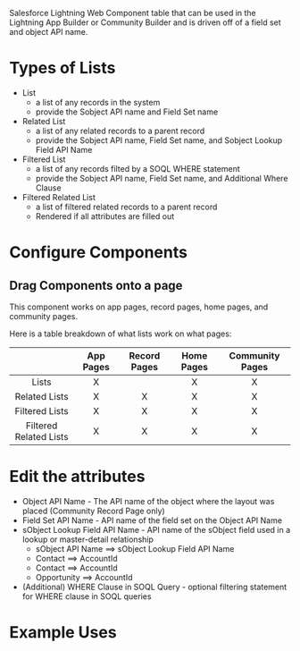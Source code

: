 Salesforce Lightning Web Component table that can be used in the Lightning App Builder or Community Builder and is driven off of a field set and object API name.

# Types of Lists
* List
    * a list of any records in the system
    * provide the Sobject API name and Field Set name
* Related List
    * a list of any related records to a parent record
    * provide the Sobject API name, Field Set name, and Sobject Lookup Field API Name
* Filtered List
    * a list of any records filted by a SOQL WHERE statement 
    * provide the Sobject API name, Field Set name, and Additional Where Clause
* Filtered Related List
    * a list of filtered related records to a parent record
    * Rendered if all attributes are filled out

# Configure Components
## Drag Components onto a page
This component works on app pages, record pages, home pages, and community pages.

Here is a table breakdown of what lists work on what pages:

|   | App Pages  | Record Pages  | Home Pages  | Community Pages  |
|:-:|:-:|:-:|:-:|:-:|
| Lists  | X  |   | X  | X  |
| Related Lists  | X  | X  | X  | X  |
| Filtered Lists  | X  | X  | X  | X  |
| Filtered Related Lists  | X  | X  | X  | X  |

# Edit the attributes
* Object API Name - The API name of the object where the layout was placed (Community Record Page only)
* Field Set API Name - API name of the field set on the Object API Name
* sObject Lookup Field API Name - API name of the sObject field used in a lookup or master-detail relationship 
    * sObject API Name ==> sObject Lookup Field API Name
    * Contact ==> AccountId
    * Contact ==> AccountId
    * Opportunity ==> AccountId
* (Additional) WHERE Clause in SOQL Query - optional filtering statement for WHERE clause in SOQL queries

# Example Uses
